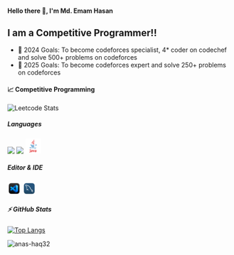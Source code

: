#### Hello there 👋, I'm Md. Emam Hasan

## I am a Competitive Programmer!!

- 🥅 2024 Goals: To become codeforces specialist, 4* coder on codechef and solve 500+ problems on codeforces
- 🥅 2025 Goals: To become codeforces expert and solve 250+ problems on codeforces



#### 📈 Competitive Programming


![Leetcode Stats](https://leetcard.jacoblin.cool/anas_haq?theme=dark)



##### Languages 
<img src="https://upload.wikimedia.org/wikipedia/commons/1/19/C_Logo.png" width="30"/></a>
<img src="https://upload.wikimedia.org/wikipedia/commons/1/18/ISO_C%2B%2B_Logo.svg" width="30"/></a>
<img src="src/java.png" width="35"/></a>


##### Editor & IDE
<img src="src/vs.png" width="30"/></a>
<img src="src/mysql_workbench_macos_bigsur_icon_189924.png" width="30"/></a>

<!-- [![Top Langs](https://github-readme-stats.vercel.app/api/top-langs/?username=anas-haq32)](https://github.com/anuraghazra/github-readme-stats) -->

##### :zap: GitHub Stats

  
  [![Top Langs](https://github-readme-stats.vercel.app/api/top-langs/?username=anas-haq32)](https://github.com/anuraghazra/github-readme-stats)

<img src="https://github-readme-stats.vercel.app/api?username=anas-haq32&show_icons=true&count_private=true&theme=dark" alt="anas-haq32" />



